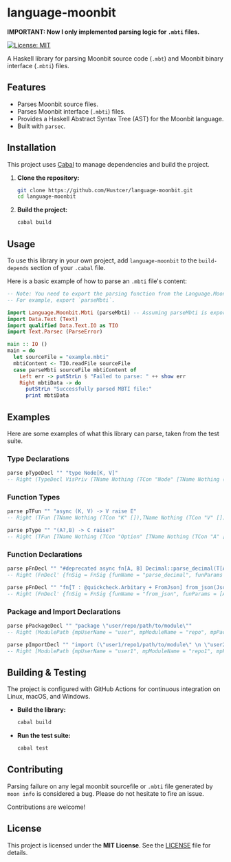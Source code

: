 # language-moonbit

**IMPORTANT: Now I only implemented parsing logic for `.mbti` files.**

<!-- [![Haskell CI](https://github.com/Hustcer/language-moonbit/actions/workflows/haskell.yml/badge.svg)](https://github.com/Hustcer/language-moonbit/actions/workflows/haskell.yml) -->
<!-- [![Hackage](https://img.shields.io/hackage/v/language-moonbit.svg)](https://hackage.haskell.org/package/language-moonbit) -->
[![License: MIT](https://img.shields.io/badge/License-MIT-yellow.svg)](https://opensource.org/licenses/MIT)

A Haskell library for parsing Moonbit source code (`.mbt`) and Moonbit binary interface (`.mbti`) files.

## Features

-   Parses Moonbit source files.
-   Parses Moonbit interface (`.mbti`) files.
-   Provides a Haskell Abstract Syntax Tree (AST) for the Moonbit language.
-   Built with `parsec`.

## Installation

This project uses [Cabal](https://www.haskell.org/cabal/) to manage dependencies and build the project.

1.  **Clone the repository:**
    ```bash
    git clone https://github.com/Hustcer/language-moonbit.git
    cd language-moonbit
    ```

2.  **Build the project:**
    ```bash
    cabal build
    ```

## Usage

To use this library in your own project, add `language-moonbit` to the `build-depends` section of your `.cabal` file.

Here is a basic example of how to parse an `.mbti` file's content:

```haskell
-- Note: You need to export the parsing function from the Language.Moonbit.Mbti module first.
-- For example, export `parseMbti`.

import Language.Moonbit.Mbti (parseMbti) -- Assuming parseMbti is exported
import Data.Text (Text)
import qualified Data.Text.IO as TIO
import Text.Parsec (ParseError)

main :: IO ()
main = do
  let sourceFile = "example.mbti"
  mbtiContent <- TIO.readFile sourceFile
  case parseMbti sourceFile mbtiContent of
    Left err -> putStrLn $ "Failed to parse: " ++ show err
    Right mbtiData -> do
      putStrLn "Successfully parsed MBTI file:"
      print mbtiData
```

## Examples

Here are some examples of what this library can parse, taken from the test suite.

### Type Declarations

```haskell
parse pTypeDecl "" "type Node[K, V]"
-- Right (TypeDecl VisPriv (TName Nothing (TCon "Node" [TName Nothing (TCon "K" []),TName Nothing (TCon "V" [])])) Nothing)
```

### Function Types

```haskell
parse pTFun "" "async (K, V) -> V raise E"
-- Right (TFun [TName Nothing (TCon "K" []),TName Nothing (TCon "V" [])] (TName Nothing (TCon "V" [])) [EffAsync,EffException (Araise (TName Nothing (TCon "E" [])))])

parse pType "" "(A?,B) -> C raise?"
-- Right (TFun [TName Nothing (TCon "Option" [TName Nothing (TCon "A" [])]),TName Nothing (TCon "B" [])] (TName Nothing (TCon "C" [])) [EffException AraisePoly])
```

### Function Declarations

```haskell
parse pFnDecl "" "#deprecated async fn[A, B] Decimal::parse_decimal(T[A, Int], String) -> Self raise StrConvError"
-- Right (FnDecl' {fnSig = FnSig {funName = "parse_decimal", funParams = [AnonParam False (TName Nothing (TCon "T" [TName Nothing (TCon "A" []),TName Nothing (TCon "Int" [])])),AnonParam False (TName Nothing (TCon "String" []))], funReturnType = TName Nothing (TCon "Self" []), funTyParams = [(TCon "A" [],[]),(TCon "B" [],[])], funEff = [EffAsync,EffException (Araise (TName Nothing (TCon "StrConvError" [])))]}, fnAttr = [Deprecated Nothing], fnKind = Method (TName Nothing (TCon "Decimal" []))})

parse pFnDecl "" "fn[T : @quickcheck.Arbitary + FromJson] from_json(Json, path~ : JsonPath = ..) -> T raise JsonDecodeError"
-- Right (FnDecl' {fnSig = FnSig {funName = "from_json", funParams = [AnonParam False (TName Nothing (TCon "Json" [])),NamedParam False "path" (TName Nothing (TCon "JsonPath" [])) True False], funReturnType = TName Nothing (TName Nothing (TCon "T" [])), funTyParams = [(TCon "T" [],[CTrait (TTrait (Just (TPath [] "quickcheck")) "Arbitary"),CTrait (TTrait Nothing "FromJson")])], funEff = [EffException (Araise (TName Nothing (TCon "JsonDecodeError" [])))]}, fnAttr = [], fnKind = FreeFn})
```

### Package and Import Declarations

```haskell
parse pPackageDecl "" "package \"user/repo/path/to/module\""
-- Right (ModulePath {mpUserName = "user", mpModuleName = "repo", mpPackagePath = ["path","to","module"]})

parse pImportDecl "" "import (\"user1/repo1/path/to/module\" \n \"user2/repo2/another/path\")"
-- Right [ModulePath {mpUserName = "user1", mpModuleName = "repo1", mpPackagePath = ["path","to","module"]},ModulePath {mpUserName = "user2", mpModuleName = "repo2", mpPackagePath = ["another","path"]}]
```

## Building & Testing

The project is configured with GitHub Actions for continuous integration on Linux, macOS, and Windows.

-   **Build the library:**
    ```bash
    cabal build
    ```

-   **Run the test suite:**
    ```bash
    cabal test
    ```

## Contributing

Parsing failure on any legal moonbit sourcefile or `.mbti` file generated by `moon info` is considered a bug. Please do not hesitate to fire an issue.

Contributions are welcome! 

## License

This project is licensed under the **MIT License**. See the [LICENSE](./LICENSE) file for details.

```
